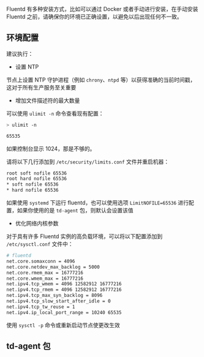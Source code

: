 Fluentd 有多种安装方式，比如可以通过 Docker 或者手动进行安装，在手动安装 Fluentd 之前，请确保你的环境已正确设置，以避免以后出现任何不一致。

## 环境配置

建议执行：

- 设置 NTP

节点上设置 NTP 守护进程（例如 `chrony`、`ntpd` 等）以获得准确的当前时间戳，这对于所有生产服务至关重要

- 增加文件描述符的最大数量

可以使用 `ulimit -n` 命令查看现有配置：

```bash
> ulimit -n

65535
```

如果控制台显示 1024，那是不够的。

请将以下几行添加到 `/etc/security/limits.conf` 文件并重启机器：

```bash
root soft nofile 65536
root hard nofile 65536
* soft nofile 65536
* hard nofile 65536

```

如果使用 `systemd` 下运行 fluentd，也可以使用选项 `LimitNOFILE=65536` 进行配置，如果你使用的是 `td-agent` 包，则默认会设置该值

- 优化网络内核参数

对于具有许多 Fluentd 实例的高负载环境，可以将以下配置添加到 `/etc/sysctl.conf` 文件中：

```bash
# fluentd
net.core.somaxconn = 4096
net.core.netdev_max_backlog = 5000
net.core.rmem_max = 16777216
net.core.wmem_max = 16777216
net.ipv4.tcp_wmem = 4096 12582912 16777216
net.ipv4.tcp_rmem = 4096 12582912 16777216
net.ipv4.tcp_max_syn_backlog = 8096
net.ipv4.tcp_slow_start_after_idle = 0
net.ipv4.tcp_tw_reuse = 1
net.ipv4.ip_local_port_range = 10240 65535
```

使用 `sysctl -p` 命令或重新启动节点使更改生效

## td-agent 包

